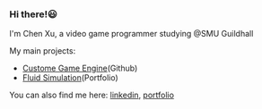 ### Hi there!😃
I'm Chen Xu, a video game programmer studying @SMU Guildhall

My main projects:
- [Custome Game Engine](https://github.com/chenx0731/Custom-Game-Engine)(Github)
- [Fluid Simulation](https://www.chenoa.games/personal-project/fluid-simulation)(Portfolio)

You can also find me here: [linkedin](https://www.linkedin.com/in/chen-xu-b07387275/), [portfolio](https://www.chenoa.games/)
